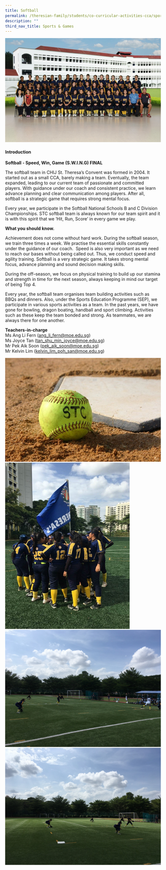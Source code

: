 ```yaml
---
title: Softball
permalink: /theresian-family/students/co-curricular-activities-cca/sports-n-games/softball/
description: ""
third_nav_title: Sports & Games
---
```

<img src="/images/sb1.jpg">
<h4><strong>Introduction</strong></h4>
<p><strong>Softball - Speed, Win, Game (S.W.I.N.G) FINAL</strong></p>
<p>The softball team in CHIJ St. Theresa’s Convent was formed in 2004. It started out as a small CCA, barely making a team. Eventually, the team expanded, leading to our current team of passionate and committed players. With guidance under our coach and consistent practice, we learn advance planning and clear communication among players. After all, softball is a strategic game that requires strong mental focus.</p>
<p>Every year, we participate in the Softball National Schools B and C Division Championships.  STC softball team is always known for our team spirit and it is with this spirit that we ‘Hit, Run, Score’ in every game we play.&nbsp;</p>
<p><strong>What you should know.</strong><strong>&nbsp;</strong></p>
<p>Achievement does not come without hard work. During the softball season, we train three times a week. We practise the essential skills constantly under the guidance of our coach. &nbsp;Speed is also very important as we need to reach our bases without being called out. Thus, we conduct speed and agility training. Softball is a very strategic game. It takes strong mental focus, advance planning and sound decision making skills.&nbsp;</p>
<p>During the off–season, we focus on physical training to build up our stamina and strength in time for the next season, always keeping in mind our target of being Top 4.</p>
<p>Every year, the softball team organises team building activities such as BBQs and dinners. Also, under the Sports Education Programme (SEP), we participate in various sports activities as a team. In the past years, we have gone for bowling, dragon boating, handball and sport climbing. Activities such as these keep the team bonded and strong. As teammates, we are always there for one another.</p>

<p><strong>Teachers-in-charge</strong><br>Ms Ang Li Fern (<a href="mailto:ang_li_fern@moe.edu.sg">ang_li_fern@moe.edu.sg</a>)<br>Ms Joyce Tan (<a href="mailto:tan_shu_min_joyce@moe.edu.sg">tan_shu_min_joyce@moe.edu.sg</a>)<br>Mr Pek Aik Soon (<a href="mailto:pek_aik_soon@moe.edu.sg">pek_aik_soon@moe.edu.sg</a>)<br>Mr Kelvin Lim (<a href="mailto:kelvin_lim_poh_san@moe.edu.sg">kelvin_lim_poh_san@moe.edu.sg</a>)</p>

<img src="/images/sb2.jpg"><br>
<img style="width: 80%;" src="/images/sb3.jpg"><br>
<img src="/images/sb4.jpeg"><br>
<img src="/images/sb5.jpeg">